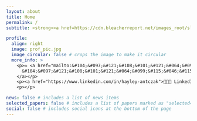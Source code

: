 ```yaml
---
layout: about
title: Home
permalink: /
subtitle: <strong><a href=https://cdn.bleacherreport.net/images_root/slides/photos/000/826/073/644983_display_image.jpg?1301623046>Computer Science @ Stanford </a></strong>

profile:
  align: right
  image: prof_pic.jpg
  image_circular: false # crops the image to make it circular
  more_info: >
    <p>✉️ <a href="mailto:&#104;&#097;&#121;&#108;&#101;&#121;&#064;&#099;&#115;&#046;&#115;&#116;&#097;&#110;&#102;&#111;&#114;&#100;&#046;&#101;&#100;&#117;">
      &#104;&#097;&#121;&#108;&#101;&#121;&#064;&#099;&#115;&#046;&#115;&#116;&#097;&#110;&#102;&#111;&#114;&#100;&#046;&#101;&#100;&#117;
    </a></p>
    <p><a href="https://www.linkedin.com/in/hayley-antczak">👩🏽‍💼 LinkedIn</a></p>
    <p></p> 

news: false # includes a list of news items
selected_papers: false # includes a list of papers marked as "selected={true}"
social: false # includes social icons at the bottom of the page
---
```


<!--
Bio/introduction Tell the world about yourself. Link to your favorite [subreddit](http://reddit.com). You can put a picture in, too. The code is already in, just name your picture `prof_pic.jpg` and put it in the `img/` folder. 

Put your address / P.O. box / other info right below your picture. You can also disable any of these elements by editing `profile` property of the YAML header of your `_pages/about.md`. Edit `_bibliography/papers.bib` and Jekyll will render your [publications page](/al-folio/publications/) automatically.

Link to your social media connections, too. This theme is set up to use [Font Awesome icons](https://fontawesome.com/) and [Academicons](https://jpswalsh.github.io/academicons/), like the ones below. Add your Facebook, Twitter, LinkedIn, Google Scholar, or just disable all of them.
-->
